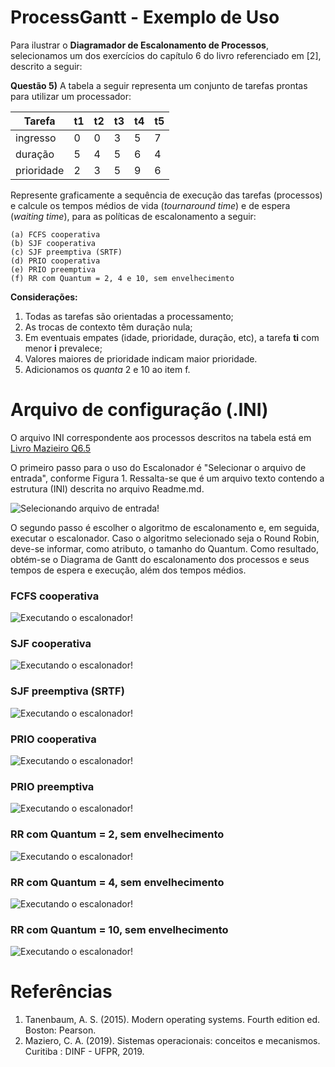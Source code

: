 # ProcessGantt - Exemplo de Uso

Para ilustrar o **Diagramador de Escalonamento de Processos**, selecionamos um dos exercícios do capítulo 6 do livro referenciado em [2], descrito a seguir:

**Questão 5)** A tabela a seguir representa um conjunto de tarefas prontas para utilizar um processador:

|Tarefa     | t1 | t2 | t3 | t4 | t5 |
|-----------|----|----|----|----|----|
|ingresso   | 0  | 0  | 3  | 5  | 7  |
|duração    | 5  | 4  | 5  | 6  | 4  |
|prioridade | 2  | 3  | 5  | 9  | 6  |

Represente graficamente a sequência de execução das tarefas (processos) e calcule os tempos médios de vida (*tournaround time*) e de espera (*waiting time*), para as políticas de escalonamento a seguir:

    (a) FCFS cooperativa
    (b) SJF cooperativa
    (c) SJF preemptiva (SRTF)
    (d) PRIO cooperativa
    (e) PRIO preemptiva
    (f) RR com Quantum = 2, 4 e 10, sem envelhecimento

**Considerações:**
1. Todas as tarefas são orientadas a processamento; 
2. As trocas de contexto têm duração nula; 
3. Em eventuais empates (idade, prioridade, duração, etc), a tarefa **ti** com menor **i** prevalece; 
4. Valores maiores de prioridade indicam maior prioridade.
5. Adicionamos os *quanta* 2 e 10 ao item f.


# Arquivo de configuração (.INI)

O arquivo INI correspondente aos processos descritos na tabela está em [Livro Mazieiro Q6.5](https://github.com/EdeysonGomes/ProcessGantt/blob/master/Examples/Exemplo04_(Livro_Mazieiro_Q6.5).txt)

O primeiro passo para o uso do Escalonador é "Selecionar o arquivo de entrada", conforme Figura 1. Ressalta-se que é um arquivo texto contendo a estrutura (INI) descrita no arquivo Readme.md.

![Selecionando arquivo de entrada!](https://github.com/EdeysonGomes/ProcessGantt/blob/master/img/Tela_Escalonador_01.png "Figura 1")

O segundo passo é escolher o algoritmo de escalonamento e, em seguida, executar o escalonador. Caso o algoritmo selecionado seja o Round Robin, deve-se informar, como atributo, o tamanho do Quantum. Como resultado, obtém-se o Diagrama de Gantt do escalonamento dos processos e seus tempos de espera e execução, além dos tempos médios.

### FCFS cooperativa 
![Executando o escalonador!](https://github.com/EdeysonGomes/ProcessGantt/blob/master/img/Q6.5_FCFS.jpg "FCFS")

### SJF cooperativa
![Executando o escalonador!](https://github.com/EdeysonGomes/ProcessGantt/blob/master/img/Q6.5_SJF.jpg "SJF")

### SJF preemptiva (SRTF)
![Executando o escalonador!](https://github.com/EdeysonGomes/ProcessGantt/blob/master/img/Q6.5_SRTF.jpg "SRTF")

### PRIO cooperativa
![Executando o escalonador!](https://github.com/EdeysonGomes/ProcessGantt/blob/master/img/Q6.5_PrioC.jpg "PRIO C")

### PRIO preemptiva
![Executando o escalonador!](https://github.com/EdeysonGomes/ProcessGantt/blob/master/img/Q6.5_PrioP.jpg "PRIO P")

### RR com Quantum = 2, sem envelhecimento
![Executando o escalonador!](https://github.com/EdeysonGomes/ProcessGantt/blob/master/img/Q6.5_RR_Q2.jpg "Round Robin Quantum = 2")

### RR com Quantum = 4, sem envelhecimento
![Executando o escalonador!](https://github.com/EdeysonGomes/ProcessGantt/blob/master/img/Q6.5_RR_Q4.jpg "Round Robin Quantum = 4")

### RR com Quantum = 10, sem envelhecimento
![Executando o escalonador!](https://github.com/EdeysonGomes/ProcessGantt/blob/master/img/Q6.5_RR_Q10.jpg "Round Robin Quantum = 10")

# Referências

1. Tanenbaum, A. S. (2015). Modern operating systems. Fourth edition ed. Boston: Pearson.
2. Maziero, C. A. (2019). Sistemas operacionais: conceitos e mecanismos. Curitiba : DINF - UFPR, 2019.
